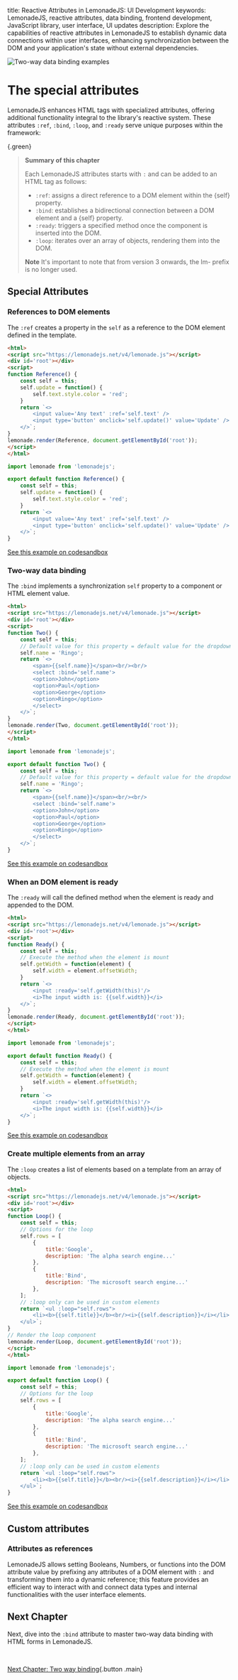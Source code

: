 title: Reactive Attributes in LemonadeJS: UI Development
keywords: LemonadeJS, reactive attributes, data binding, frontend development, JavaScript library, user interface, UI updates
description: Explore the capabilities of reactive attributes in LemonadeJS to establish dynamic data connections within user interfaces, enhancing synchronization between the DOM and your application's state without external dependencies.

![Two-way data binding examples](img/forms.png)

The special attributes
======================

LemonadeJS enhances HTML tags with specialized attributes, offering additional functionality integral to the library's reactive system. These attributes `:ref`, `:bind`, `:loop`, and `:ready` serve unique purposes within the framework:

{.green}
> **Summary of this chapter**
>
> Each LemonadeJS attributes starts with `:` and can be added to an HTML tag as follows:
>
> - `:ref`: assigns a direct reference to a DOM element within the {self} property.
> - `:bind`: establishes a bidirectional connection between a DOM element and a {self} property.
> - `:ready`: triggers a specified method once the component is inserted into the DOM.
> - `:loop`: iterates over an array of objects, rendering them into the DOM.
>
> **Note** It's important to note that from version 3 onwards, the lm- prefix is no longer used.

 
Special Attributes
------------------

### References to DOM elements

The `:ref` creates a property in the `self` as a reference to the DOM element defined in the template.  
  

```html
<html>
<script src="https://lemonadejs.net/v4/lemonade.js"></script>
<div id='root'></div>
<script>
function Reference() {
    const self = this;
    self.update = function() {
        self.text.style.color = 'red';
    }
    return `<>
        <input value='Any text' :ref='self.text' />
        <input type='button' onclick='self.update()' value='Update' />
    </>`;
}
lemonade.render(Reference, document.getElementById('root'));
</script>
</html>
```
```javascript
import lemonade from 'lemonadejs';

export default function Reference() {
    const self = this;
    self.update = function() {
        self.text.style.color = 'red';
    }
    return `<>
        <input value='Any text' :ref='self.text' />
        <input type='button' onclick='self.update()' value='Update' />
    </>`;
}
```

[See this example on codesandbox](https://codesandbox.io/s/lemonadejs-references-4nqikx)


### Two-way data binding

The `:bind` implements a synchronization `self` property to a component or HTML element value.  
  

```html
<html>
<script src="https://lemonadejs.net/v4/lemonade.js"></script>
<div id='root'></div>
<script>
function Two() {
    const self = this;
    // Default value for this property = default value for the dropdown
    self.name = 'Ringo';
    return `<>
        <span>{{self.name}}</span><br/><br/>
        <select :bind='self.name'>
        <option>John</option>
        <option>Paul</option>
        <option>George</option>
        <option>Ringo</option>
        </select>
    </>`;
}
lemonade.render(Two, document.getElementById('root'));
</script>
</html>
```
```javascript
import lemonade from 'lemonadejs';

export default function Two() {
    const self = this;
    // Default value for this property = default value for the dropdown
    self.name = 'Ringo';
    return `<>
        <span>{{self.name}}</span><br/><br/>
        <select :bind='self.name'>
        <option>John</option>
        <option>Paul</option>
        <option>George</option>
        <option>Ringo</option>
        </select>
    </>`;
}
```

[See this example on codesandbox](https://codesandbox.io/s/two-way-data-binding-4b212q)

  
  
  

### When an DOM element is ready

The `:ready` will call the defined method when the element is ready and appended to the DOM.  
  
```html
<html>
<script src="https://lemonadejs.net/v4/lemonade.js"></script>
<div id='root'></div>
<script>
function Ready() {
    const self = this;
    // Execute the method when the element is mount
    self.getWidth = function(element) {
        self.width = element.offsetWidth;
    }
    return `<>
        <input :ready='self.getWidth(this)'/>
        <i>The input width is: {{self.width}}</i>
    </>`;
}
lemonade.render(Ready, document.getElementById('root'));
</script>
</html>
```
```javascript
import lemonade from 'lemonadejs';

export default function Ready() {
    const self = this;
    // Execute the method when the element is mount
    self.getWidth = function(element) {
        self.width = element.offsetWidth;
    }
    return `<>
        <input :ready='self.getWidth(this)'/>
        <i>The input width is: {{self.width}}</i>
    </>`;
}
```

[See this example on codesandbox](https://codesandbox.io/s/element-is-ready-164vdj)

  
  
  

### Create multiple elements from an array

The `:loop` creates a list of elements based on a template from an array of objects.  
  
```html
<html>
<script src="https://lemonadejs.net/v4/lemonade.js"></script>
<div id='root'></div>
<script>
function Loop() {
    const self = this;
    // Options for the loop
    self.rows = [
        {
            title:'Google',
            description: 'The alpha search engine...'
        },
        {
            title:'Bind',
            description: 'The microsoft search engine...'
        },
    ];
    // :loop only can be used in custom elements
    return `<ul :loop="self.rows">
        <li><b>{{self.title}}</b><br/><i>{{self.description}}</i></li>
    </ul>`;
}
// Render the loop component
lemonade.render(Loop, document.getElementById('root'));
</script>
</html>
```
```javascript
import lemonade from 'lemonadejs';

export default function Loop() {
    const self = this;
    // Options for the loop
    self.rows = [
        {
            title:'Google',
            description: 'The alpha search engine...'
        },
        {
            title:'Bind',
            description: 'The microsoft search engine...'
        },
    ];
    // :loop only can be used in custom elements
    return `<ul :loop="self.rows">
        <li><b>{{self.title}}</b><br/><i>{{self.description}}</i></li>
    </ul>`;
}
```

[See this example on codesandbox](https://codesandbox.io/s/render-from-an-array-of-objects-exexiu)

  

## Custom attributes

### Attributes as references

LemonadeJS allows setting Booleans, Numbers, or functions into the DOM attribute value by prefixing any attributes of a DOM element with `:` and transforming them into a dynamic reference; this feature provides an efficient way to interact with and connect data types and internal functionalities with the user interface elements.


Next Chapter
------------

Next, dive into the `:bind` attribute to master two-way data binding with HTML forms in LemonadeJS.

&nbsp;

[Next Chapter: Two way binding](/docs/two-way-binding){.button .main}